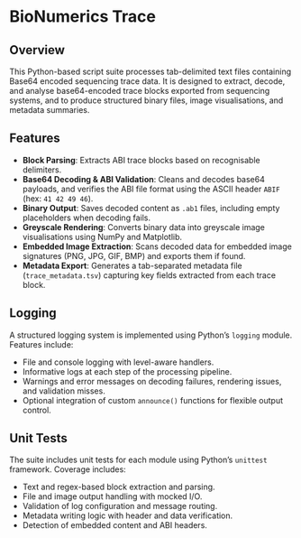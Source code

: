 # BioNumerics Trace

## Overview

This Python-based script suite processes tab-delimited text files containing Base64 encoded sequencing trace data. It is designed to extract, decode, and analyse base64-encoded trace blocks exported from sequencing systems, and to produce structured binary files, image visualisations, and metadata summaries.

## Features

- **Block Parsing**: Extracts ABI trace blocks based on recognisable delimiters.
- **Base64 Decoding & ABI Validation**: Cleans and decodes base64 payloads, and verifies the ABI file format using the ASCII header `ABIF` (hex: `41 42 49 46`).
- **Binary Output**: Saves decoded content as `.ab1` files, including empty placeholders when decoding fails.
- **Greyscale Rendering**: Converts binary data into greyscale image visualisations using NumPy and Matplotlib.
- **Embedded Image Extraction**: Scans decoded data for embedded image signatures (PNG, JPG, GIF, BMP) and exports them if found.
- **Metadata Export**: Generates a tab-separated metadata file (`trace_metadata.tsv`) capturing key fields extracted from each trace block.


## Logging

A structured logging system is implemented using Python’s `logging` module. Features include:

- File and console logging with level-aware handlers.
- Informative logs at each step of the processing pipeline.
- Warnings and error messages on decoding failures, rendering issues, and validation misses.
- Optional integration of custom `announce()` functions for flexible output control.


## Unit Tests

The suite includes unit tests for each module using Python’s `unittest` framework. Coverage includes:

- Text and regex-based block extraction and parsing.
- File and image output handling with mocked I/O.
- Validation of log configuration and message routing.
- Metadata writing logic with header and data verification.
- Detection of embedded content and ABI headers.
